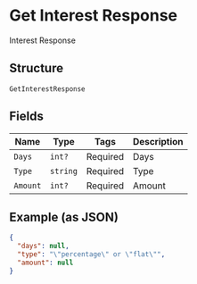 
# Get Interest Response

Interest Response

## Structure

`GetInterestResponse`

## Fields

| Name | Type | Tags | Description |
|  --- | --- | --- | --- |
| `Days` | `int?` | Required | Days |
| `Type` | `string` | Required | Type |
| `Amount` | `int?` | Required | Amount |

## Example (as JSON)

```json
{
  "days": null,
  "type": "\"percentage\" or \"flat\"",
  "amount": null
}
```


